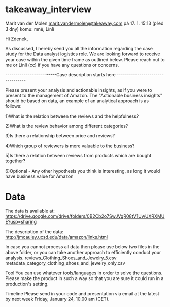# takeaway_interview


Marit van der Molen <marit.vandermolen@takeaway.com>
pá 17. 1. 15:13 (před 3 dny)
komu: mně, Linli

Hi Zdenek,

As discussed, I hereby send you all the information regarding the case study for the Data analyst logistics role. We are looking forward to receive your case within the given time frame as outlined below. Please reach out to me or Linli (cc) if you have any questions or concerns.

-------------------------Case description starts here ---------------------------------

Please present your analysis and actionable insights, as if you were to present to the management of Amazon. The "Actionable business insights" should be based on data, an example of an analytical approach is as follows:


1)What is the relation between the reviews and the helpfulness?

2)What is the review behavior among different categories?

3)Is there a relationship between price and reviews?

4)Which group of reviewers is more valuable to the business?

5)Is there a relation between reviews from products which are bought together?

6)Optional - Any other hypothesis you think is interesting, as long it would have business value for Amazon



# Data
The data is available at:
https://drive.google.com/drive/folders/0B2Cb2o7SwJVgR08tV1UwUXRXMUE?usp=sharing



The description of the data: http://jmcauley.ucsd.edu/data/amazon/links.html

In case you cannot process all data then please use below two files in the above folder, or you can take another approach to efficiently conduct your analysis.
reviews_Clothing_Shoes_and_Jewelry_5.csv
metadata_category_clothing_shoes_and_jewelry_only.csv

Tool
You can use whatever tools/languages in order to solve the questions. Please make the product in such a way so that you are sure it could run in a production's setting.

Timeline
Please send in your code and presentation via email at the latest by next week Friday, January 24, 10.00 am (CET). 
